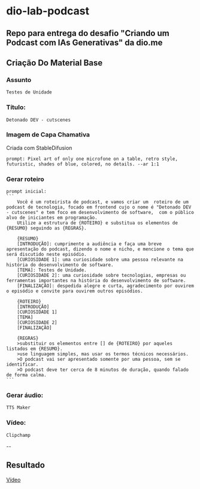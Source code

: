 # dio-lab-podcast

Repo para entrega do desafio "Criando um Podcast com IAs Generativas" da dio.me
--
## Criação Do Material Base

### Assunto
    Testes de Unidade

### Título:
    Detonado DEV - cutscenes

### Imagem de Capa Chamativa
   Criada com StableDifusion
   ```
   prompt: Pixel art of only one microfone on a table, retro style, futuristic, shades of blue, colored, no details. --ar 1:1
   ```

### Gerar roteiro
    prompt inicial:
    ```
        Você é um roteirista de podcast, e vamos criar um  roteiro de um podcast de tecnologia, focado em frontend cujo o nome é "Detonado DEV - cutscenes" e tem foco em desenvolvimento de software,  com o público alvo de iniciantes em programação.
        Utilize a estrutura de {ROTEIRO} e substitua os elementos de {RESUMO} seguindo as {REGRAS}.
        
        {RESUMO}
        [INTRODUÇÃO]: cumprimente a audiência e faça uma breve apresentação do podcast, dizendo o nome e nicho, e mencione o tema que será discutido neste episódio. 
        [CURIOSIDADE 1]: uma curiosidade sobre uma pessoa relevante na história do desenvolvimento de software.
        [TEMA]: Testes de Unidade.
        [CURIOSIDADE 2]: uma curiosidade sobre tecnologias, empresas ou ferramentas importantes na história do desenvolvimento de software. 
        [FINALIZAÇÃO]: despedida alegre e curta, agradecimento por ouvirem o episódio e convite para ouvirem outros episódios.
        
        {ROTEIRO}
        [INTRODUÇÃO]
        [CURIOSIDADE 1]
        [TEMA] 
        [CURIOSIDADE 2]
        [FINALIZAÇÃO]

        {REGRAS}
        >substituir os elementos entre [] de {ROTEIRO} por aqueles listados em {RESUMO}. 
        >use linguagem simples, mas usar os termos técnicos necessários.
        >O podcast vai ser apresentado somente por uma pessoa, sem se identificar.
        >O podcast deve ter cerca de 8 minutos de duração, quando falado de forma calma.
    ```

### Gerar áudio:
    TTS Maker

### Vídeo:
    Clipchamp

--
## Resultado
[Vídeo](https://drive.google.com/file/d/1TizXAbFV-sdM3VOGVNOVj1kJ4mFhzCdt/view?usp=sharing)


